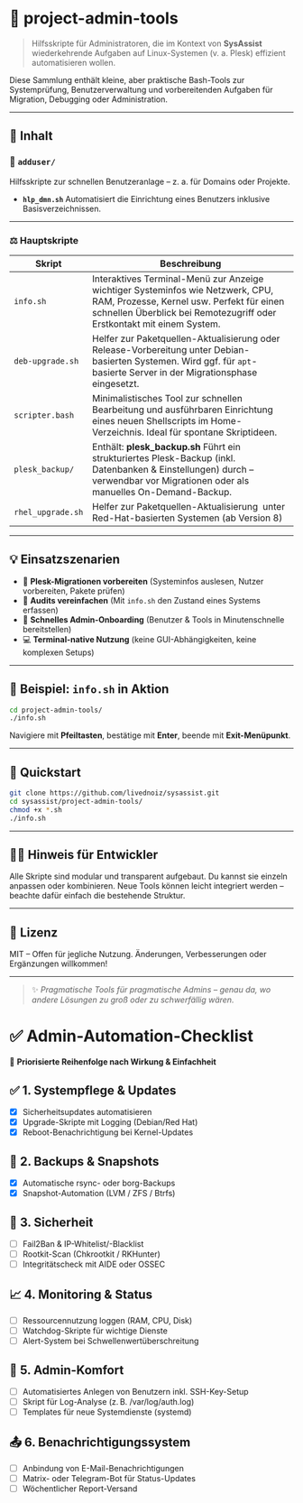 # 🧰 project-admin-tools

> Hilfsskripte für Administratoren, die im Kontext von **SysAssist** wiederkehrende Aufgaben auf Linux-Systemen (v. a. Plesk) effizient automatisieren wollen.

Diese Sammlung enthält kleine, aber praktische Bash-Tools zur Systemprüfung, Benutzerverwaltung und vorbereitenden Aufgaben für Migration, Debugging oder Administration.

---

## 📂 Inhalt

### 📁 `adduser/`

Hilfsskripte zur schnellen Benutzeranlage – z. a. für Domains oder Projekte.

* **`hlp_dmn.sh`**
  Automatisiert die Einrichtung eines Benutzers inklusive Basisverzeichnissen.

---

### ⚖️ Hauptskripte

| Skript                        | Beschreibung                                                                                                                                                                                          |
| ----------------------------- | ----------------------------------------------------------------------------------------------------------------------------------------------------------------------------------------------------- |
| `info.sh`                     | Interaktives Terminal-Menü zur Anzeige wichtiger Systeminfos wie Netzwerk, CPU, RAM, Prozesse, Kernel usw. Perfekt für einen schnellen Überblick bei Remotezugriff oder Erstkontakt mit einem System. |
| `deb-upgrade.sh`              | Helfer zur Paketquellen-Aktualisierung oder Release-Vorbereitung unter Debian-basierten Systemen. Wird ggf. für `apt`-basierte Server in der Migrationsphase eingesetzt.                              |
| `scripter.bash`               | Minimalistisches Tool zur schnellen Bearbeitung und ausführbaren Einrichtung eines neuen Shellscripts im Home-Verzeichnis. Ideal für spontane Skriptideen.                                            |
| `plesk_backup/`               | Enthält: **plesk_backup.sh** Führt ein strukturiertes Plesk-Backup (inkl. Datenbanken & Einstellungen) durch – verwendbar vor Migrationen oder als manuelles On-Demand-Backup.                       |
| `rhel_upgrade.sh` | Helfer zur Paketquellen-Aktualisierung  unter Red-Hat-basierten Systemen (ab Version 8)                                                                                                               |

---

## 💡 Einsatzszenarien

* 🔄 **Plesk-Migrationen vorbereiten** (Systeminfos auslesen, Nutzer vorbereiten, Pakete prüfen)
* 🧪 **Audits vereinfachen** (Mit `info.sh` den Zustand eines Systems erfassen)
* 💠 **Schnelles Admin-Onboarding** (Benutzer & Tools in Minutenschnelle bereitstellen)
* 💻 **Terminal-native Nutzung** (keine GUI-Abhängigkeiten, keine komplexen Setups)

---

## 🧪 Beispiel: `info.sh` in Aktion

```bash
cd project-admin-tools/
./info.sh
```

Navigiere mit **Pfeiltasten**, bestätige mit **Enter**, beende mit **Exit-Menüpunkt**.

---

## 🚀 Quickstart

```bash
git clone https://github.com/livednoiz/sysassist.git
cd sysassist/project-admin-tools/
chmod +x *.sh
./info.sh
```

---

## 🧑‍💻 Hinweis für Entwickler

Alle Skripte sind modular und transparent aufgebaut. Du kannst sie einzeln anpassen oder kombinieren. Neue Tools können leicht integriert werden – beachte dafür einfach die bestehende Struktur.

---

## 📝 Lizenz

MIT – Offen für jegliche Nutzung. Änderungen, Verbesserungen oder Ergänzungen willkommen!

---

> ✨ *Pragmatische Tools für pragmatische Admins – genau da, wo andere Lösungen zu groß oder zu schwerfällig wären.*

# ✅ Admin-Automation-Checklist

🔁 **Priorisierte Reihenfolge nach Wirkung & Einfachheit**

## ✅ 1. Systempflege & Updates
- [x] Sicherheitsupdates automatisieren
- [x] Upgrade-Skripte mit Logging (Debian/Red Hat)
- [x] Reboot-Benachrichtigung bei Kernel-Updates

## 💾 2. Backups & Snapshots
- [x] Automatische rsync- oder borg-Backups
- [x] Snapshot-Automation (LVM / ZFS / Btrfs)

## 🔐 3. Sicherheit
- [ ] Fail2Ban & IP-Whitelist/-Blacklist
- [ ] Rootkit-Scan (Chkrootkit / RKHunter)
- [ ] Integritätscheck mit AIDE oder OSSEC

## 📈 4. Monitoring & Status
- [ ] Ressourcennutzung loggen (RAM, CPU, Disk)
- [ ] Watchdog-Skripte für wichtige Dienste
- [ ] Alert-System bei Schwellenwertüberschreitung

## 🧰 5. Admin-Komfort
- [ ] Automatisiertes Anlegen von Benutzern inkl. SSH-Key-Setup
- [ ] Skript für Log-Analyse (z. B. /var/log/auth.log)
- [ ] Templates für neue Systemdienste (systemd)

## 📤 6. Benachrichtigungssystem
- [ ] Anbindung von E-Mail-Benachrichtigungen
- [ ] Matrix- oder Telegram-Bot für Status-Updates
- [ ] Wöchentlicher Report-Versand
